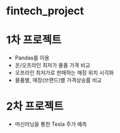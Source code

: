 # fintech_project

# 1차 프로젝트
- Pandas를 이용
- 온/오프라인 최저가 물품 가격 비교
- 오프라인 최저가로 판매하는 매장 위치 시각화
- 물품별, 매장(브랜드)별 가격상승률 비교

# 2차 프로젝트
 - 머신러닝을 통한 Tesla 주가 예측
